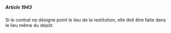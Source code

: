 ##### Article 1943

Si le contrat ne désigne point le lieu de la restitution, elle doit être faite dans le lieu même du dépôt.

